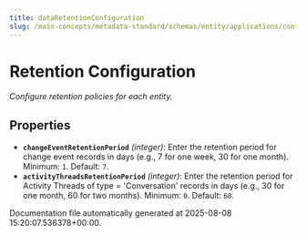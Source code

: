 ```yaml
---
title: dataRetentionConfiguration
slug: /main-concepts/metadata-standard/schemas/entity/applications/configuration/internal/dataretentionconfiguration
---
```


# Retention Configuration

*Configure retention policies for each entity.*

## Properties

- **`changeEventRetentionPeriod`** *(integer)*: Enter the retention period for change event records in days (e.g., 7 for one week, 30 for one month). Minimum: `1`. Default: `7`.
- **`activityThreadsRetentionPeriod`** *(integer)*: Enter the retention period for Activity Threads of type = 'Conversation' records in days (e.g., 30 for one month, 60 for two months). Minimum: `0`. Default: `60`.


Documentation file automatically generated at 2025-08-08 15:20:07.536378+00:00.
